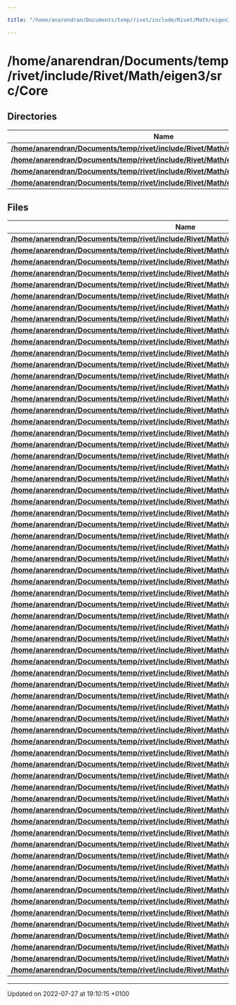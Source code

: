 ```yaml
---

title: "/home/anarendran/Documents/temp/rivet/include/Rivet/Math/eigen3/src/Core"

---
```


# /home/anarendran/Documents/temp/rivet/include/Rivet/Math/eigen3/src/Core



## Directories

| Name           |
| -------------- |
| **[/home/anarendran/Documents/temp/rivet/include/Rivet/Math/eigen3/src/Core/arch](http://example.org/files/dir_980c5976e94c48e114a587b3b0d4edf0/#dir-/home/anarendran/documents/temp/rivet/include/rivet/math/eigen3/src/core/arch)**  |
| **[/home/anarendran/Documents/temp/rivet/include/Rivet/Math/eigen3/src/Core/functors](http://example.org/files/dir_bb67f6afe8e161d3a97eac1a5f0b9e14/#dir-/home/anarendran/documents/temp/rivet/include/rivet/math/eigen3/src/core/functors)**  |
| **[/home/anarendran/Documents/temp/rivet/include/Rivet/Math/eigen3/src/Core/products](http://example.org/files/dir_065d57975ad017d66299f1ce7d3b92d7/#dir-/home/anarendran/documents/temp/rivet/include/rivet/math/eigen3/src/core/products)**  |
| **[/home/anarendran/Documents/temp/rivet/include/Rivet/Math/eigen3/src/Core/util](http://example.org/files/dir_046cf9f29cf3a6d6afd4e8c766560a86/#dir-/home/anarendran/documents/temp/rivet/include/rivet/math/eigen3/src/core/util)**  |

## Files

| Name           |
| -------------- |
| **[/home/anarendran/Documents/temp/rivet/include/Rivet/Math/eigen3/src/Core/Array.h](http://example.org/files/array_8h/#file-array.h)**  |
| **[/home/anarendran/Documents/temp/rivet/include/Rivet/Math/eigen3/src/Core/ArrayBase.h](http://example.org/files/arraybase_8h/#file-arraybase.h)**  |
| **[/home/anarendran/Documents/temp/rivet/include/Rivet/Math/eigen3/src/Core/ArrayWrapper.h](http://example.org/files/arraywrapper_8h/#file-arraywrapper.h)**  |
| **[/home/anarendran/Documents/temp/rivet/include/Rivet/Math/eigen3/src/Core/Assign.h](http://example.org/files/assign_8h/#file-assign.h)**  |
| **[/home/anarendran/Documents/temp/rivet/include/Rivet/Math/eigen3/src/Core/AssignEvaluator.h](http://example.org/files/assignevaluator_8h/#file-assignevaluator.h)**  |
| **[/home/anarendran/Documents/temp/rivet/include/Rivet/Math/eigen3/src/Core/BandMatrix.h](http://example.org/files/bandmatrix_8h/#file-bandmatrix.h)**  |
| **[/home/anarendran/Documents/temp/rivet/include/Rivet/Math/eigen3/src/Core/Block.h](http://example.org/files/block_8h/#file-block.h)**  |
| **[/home/anarendran/Documents/temp/rivet/include/Rivet/Math/eigen3/src/Core/BooleanRedux.h](http://example.org/files/booleanredux_8h/#file-booleanredux.h)**  |
| **[/home/anarendran/Documents/temp/rivet/include/Rivet/Math/eigen3/src/Core/CommaInitializer.h](http://example.org/files/commainitializer_8h/#file-commainitializer.h)**  |
| **[/home/anarendran/Documents/temp/rivet/include/Rivet/Math/eigen3/src/Core/ConditionEstimator.h](http://example.org/files/conditionestimator_8h/#file-conditionestimator.h)**  |
| **[/home/anarendran/Documents/temp/rivet/include/Rivet/Math/eigen3/src/Core/CoreEvaluators.h](http://example.org/files/coreevaluators_8h/#file-coreevaluators.h)**  |
| **[/home/anarendran/Documents/temp/rivet/include/Rivet/Math/eigen3/src/Core/CoreIterators.h](http://example.org/files/coreiterators_8h/#file-coreiterators.h)**  |
| **[/home/anarendran/Documents/temp/rivet/include/Rivet/Math/eigen3/src/Core/CwiseBinaryOp.h](http://example.org/files/cwisebinaryop_8h/#file-cwisebinaryop.h)**  |
| **[/home/anarendran/Documents/temp/rivet/include/Rivet/Math/eigen3/src/Core/CwiseNullaryOp.h](http://example.org/files/cwisenullaryop_8h/#file-cwisenullaryop.h)**  |
| **[/home/anarendran/Documents/temp/rivet/include/Rivet/Math/eigen3/src/Core/CwiseTernaryOp.h](http://example.org/files/cwiseternaryop_8h/#file-cwiseternaryop.h)**  |
| **[/home/anarendran/Documents/temp/rivet/include/Rivet/Math/eigen3/src/Core/CwiseUnaryOp.h](http://example.org/files/cwiseunaryop_8h/#file-cwiseunaryop.h)**  |
| **[/home/anarendran/Documents/temp/rivet/include/Rivet/Math/eigen3/src/Core/CwiseUnaryView.h](http://example.org/files/cwiseunaryview_8h/#file-cwiseunaryview.h)**  |
| **[/home/anarendran/Documents/temp/rivet/include/Rivet/Math/eigen3/src/Core/DenseBase.h](http://example.org/files/densebase_8h/#file-densebase.h)**  |
| **[/home/anarendran/Documents/temp/rivet/include/Rivet/Math/eigen3/src/Core/DenseCoeffsBase.h](http://example.org/files/densecoeffsbase_8h/#file-densecoeffsbase.h)**  |
| **[/home/anarendran/Documents/temp/rivet/include/Rivet/Math/eigen3/src/Core/DenseStorage.h](http://example.org/files/densestorage_8h/#file-densestorage.h)**  |
| **[/home/anarendran/Documents/temp/rivet/include/Rivet/Math/eigen3/src/Core/Diagonal.h](http://example.org/files/diagonal_8h/#file-diagonal.h)**  |
| **[/home/anarendran/Documents/temp/rivet/include/Rivet/Math/eigen3/src/Core/DiagonalMatrix.h](http://example.org/files/diagonalmatrix_8h/#file-diagonalmatrix.h)**  |
| **[/home/anarendran/Documents/temp/rivet/include/Rivet/Math/eigen3/src/Core/DiagonalProduct.h](http://example.org/files/diagonalproduct_8h/#file-diagonalproduct.h)**  |
| **[/home/anarendran/Documents/temp/rivet/include/Rivet/Math/eigen3/src/Core/Dot.h](http://example.org/files/dot_8h/#file-dot.h)**  |
| **[/home/anarendran/Documents/temp/rivet/include/Rivet/Math/eigen3/src/Core/EigenBase.h](http://example.org/files/eigenbase_8h/#file-eigenbase.h)**  |
| **[/home/anarendran/Documents/temp/rivet/include/Rivet/Math/eigen3/src/Core/Fuzzy.h](http://example.org/files/fuzzy_8h/#file-fuzzy.h)**  |
| **[/home/anarendran/Documents/temp/rivet/include/Rivet/Math/eigen3/src/Core/GeneralProduct.h](http://example.org/files/generalproduct_8h/#file-generalproduct.h)**  |
| **[/home/anarendran/Documents/temp/rivet/include/Rivet/Math/eigen3/src/Core/GenericPacketMath.h](http://example.org/files/genericpacketmath_8h/#file-genericpacketmath.h)**  |
| **[/home/anarendran/Documents/temp/rivet/include/Rivet/Math/eigen3/src/Core/GlobalFunctions.h](http://example.org/files/globalfunctions_8h/#file-globalfunctions.h)**  |
| **[/home/anarendran/Documents/temp/rivet/include/Rivet/Math/eigen3/src/Core/Inverse.h](http://example.org/files/inverse_8h/#file-inverse.h)**  |
| **[/home/anarendran/Documents/temp/rivet/include/Rivet/Math/eigen3/src/Core/IO.h](http://example.org/files/io_8h/#file-io.h)**  |
| **[/home/anarendran/Documents/temp/rivet/include/Rivet/Math/eigen3/src/Core/Map.h](http://example.org/files/map_8h/#file-map.h)**  |
| **[/home/anarendran/Documents/temp/rivet/include/Rivet/Math/eigen3/src/Core/MapBase.h](http://example.org/files/mapbase_8h/#file-mapbase.h)**  |
| **[/home/anarendran/Documents/temp/rivet/include/Rivet/Math/eigen3/src/Core/MathFunctions.h](http://example.org/files/mathfunctions_8h/#file-mathfunctions.h)**  |
| **[/home/anarendran/Documents/temp/rivet/include/Rivet/Math/eigen3/src/Core/MathFunctionsImpl.h](http://example.org/files/mathfunctionsimpl_8h/#file-mathfunctionsimpl.h)**  |
| **[/home/anarendran/Documents/temp/rivet/include/Rivet/Math/eigen3/src/Core/Matrix.h](http://example.org/files/matrix_8h/#file-matrix.h)**  |
| **[/home/anarendran/Documents/temp/rivet/include/Rivet/Math/eigen3/src/Core/MatrixBase.h](http://example.org/files/matrixbase_8h/#file-matrixbase.h)**  |
| **[/home/anarendran/Documents/temp/rivet/include/Rivet/Math/eigen3/src/Core/NestByValue.h](http://example.org/files/nestbyvalue_8h/#file-nestbyvalue.h)**  |
| **[/home/anarendran/Documents/temp/rivet/include/Rivet/Math/eigen3/src/Core/NoAlias.h](http://example.org/files/noalias_8h/#file-noalias.h)**  |
| **[/home/anarendran/Documents/temp/rivet/include/Rivet/Math/eigen3/src/Core/NumTraits.h](http://example.org/files/numtraits_8h/#file-numtraits.h)**  |
| **[/home/anarendran/Documents/temp/rivet/include/Rivet/Math/eigen3/src/Core/PermutationMatrix.h](http://example.org/files/permutationmatrix_8h/#file-permutationmatrix.h)**  |
| **[/home/anarendran/Documents/temp/rivet/include/Rivet/Math/eigen3/src/Core/PlainObjectBase.h](http://example.org/files/plainobjectbase_8h/#file-plainobjectbase.h)**  |
| **[/home/anarendran/Documents/temp/rivet/include/Rivet/Math/eigen3/src/Core/Product.h](http://example.org/files/product_8h/#file-product.h)**  |
| **[/home/anarendran/Documents/temp/rivet/include/Rivet/Math/eigen3/src/Core/ProductEvaluators.h](http://example.org/files/productevaluators_8h/#file-productevaluators.h)**  |
| **[/home/anarendran/Documents/temp/rivet/include/Rivet/Math/eigen3/src/Core/Random.h](http://example.org/files/random_8h/#file-random.h)**  |
| **[/home/anarendran/Documents/temp/rivet/include/Rivet/Math/eigen3/src/Core/Redux.h](http://example.org/files/redux_8h/#file-redux.h)**  |
| **[/home/anarendran/Documents/temp/rivet/include/Rivet/Math/eigen3/src/Core/Ref.h](http://example.org/files/ref_8h/#file-ref.h)**  |
| **[/home/anarendran/Documents/temp/rivet/include/Rivet/Math/eigen3/src/Core/Replicate.h](http://example.org/files/replicate_8h/#file-replicate.h)**  |
| **[/home/anarendran/Documents/temp/rivet/include/Rivet/Math/eigen3/src/Core/ReturnByValue.h](http://example.org/files/returnbyvalue_8h/#file-returnbyvalue.h)**  |
| **[/home/anarendran/Documents/temp/rivet/include/Rivet/Math/eigen3/src/Core/Reverse.h](http://example.org/files/reverse_8h/#file-reverse.h)**  |
| **[/home/anarendran/Documents/temp/rivet/include/Rivet/Math/eigen3/src/Core/Select.h](http://example.org/files/select_8h/#file-select.h)**  |
| **[/home/anarendran/Documents/temp/rivet/include/Rivet/Math/eigen3/src/Core/SelfAdjointView.h](http://example.org/files/selfadjointview_8h/#file-selfadjointview.h)**  |
| **[/home/anarendran/Documents/temp/rivet/include/Rivet/Math/eigen3/src/Core/SelfCwiseBinaryOp.h](http://example.org/files/selfcwisebinaryop_8h/#file-selfcwisebinaryop.h)**  |
| **[/home/anarendran/Documents/temp/rivet/include/Rivet/Math/eigen3/src/Core/Solve.h](http://example.org/files/solve_8h/#file-solve.h)**  |
| **[/home/anarendran/Documents/temp/rivet/include/Rivet/Math/eigen3/src/Core/SolverBase.h](http://example.org/files/solverbase_8h/#file-solverbase.h)**  |
| **[/home/anarendran/Documents/temp/rivet/include/Rivet/Math/eigen3/src/Core/SolveTriangular.h](http://example.org/files/solvetriangular_8h/#file-solvetriangular.h)**  |
| **[/home/anarendran/Documents/temp/rivet/include/Rivet/Math/eigen3/src/Core/StableNorm.h](http://example.org/files/stablenorm_8h/#file-stablenorm.h)**  |
| **[/home/anarendran/Documents/temp/rivet/include/Rivet/Math/eigen3/src/Core/Stride.h](http://example.org/files/stride_8h/#file-stride.h)**  |
| **[/home/anarendran/Documents/temp/rivet/include/Rivet/Math/eigen3/src/Core/Swap.h](http://example.org/files/swap_8h/#file-swap.h)**  |
| **[/home/anarendran/Documents/temp/rivet/include/Rivet/Math/eigen3/src/Core/Transpose.h](http://example.org/files/transpose_8h/#file-transpose.h)**  |
| **[/home/anarendran/Documents/temp/rivet/include/Rivet/Math/eigen3/src/Core/Transpositions.h](http://example.org/files/transpositions_8h/#file-transpositions.h)**  |
| **[/home/anarendran/Documents/temp/rivet/include/Rivet/Math/eigen3/src/Core/TriangularMatrix.h](http://example.org/files/triangularmatrix_8h/#file-triangularmatrix.h)**  |
| **[/home/anarendran/Documents/temp/rivet/include/Rivet/Math/eigen3/src/Core/VectorBlock.h](http://example.org/files/vectorblock_8h/#file-vectorblock.h)**  |
| **[/home/anarendran/Documents/temp/rivet/include/Rivet/Math/eigen3/src/Core/VectorwiseOp.h](http://example.org/files/vectorwiseop_8h/#file-vectorwiseop.h)**  |
| **[/home/anarendran/Documents/temp/rivet/include/Rivet/Math/eigen3/src/Core/Visitor.h](http://example.org/files/visitor_8h/#file-visitor.h)**  |






-------------------------------

Updated on 2022-07-27 at 19:10:15 +0100

